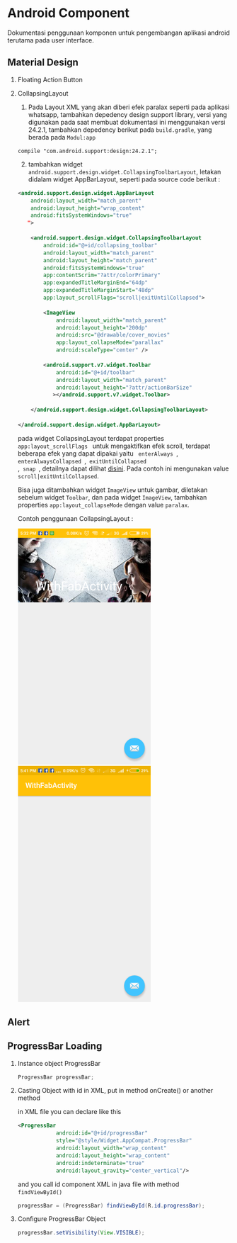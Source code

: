 # **Android Component**
Dokumentasi penggunaan komponen untuk pengembangan aplikasi android terutama pada user interface.

## Material Design

1. Floating Action Button
2. CollapsingLayout

    1. Pada Layout XML yang akan diberi efek paralax seperti pada aplikasi whatsapp, tambahkan depedency design support library,
    versi yang digunakan pada saat membuat dokumentasi ini menggunakan versi 24.2.1, tambahkan depedency berikut pada <code>build.gradle</code>,
    yang berada pada <code>Modul:app</code>


    ``` shell
    compile "com.android.support:design:24.2.1";
    ```
    2. tambahkan widget <code>android.support.design.widget.CollapsingToolbarLayout</code>, letakan didalam widget AppBarLayout, seperti pada source code berikut :


    ``` xml
    <android.support.design.widget.AppBarLayout
        android:layout_width="match_parent"
        android:layout_height="wrap_content"
        android:fitsSystemWindows="true"
       ">

        <android.support.design.widget.CollapsingToolbarLayout
            android:id="@+id/collapsing_toolbar"
            android:layout_width="match_parent"
            android:layout_height="match_parent"
            android:fitsSystemWindows="true"
            app:contentScrim="?attr/colorPrimary"
            app:expandedTitleMarginEnd="64dp"
            app:expandedTitleMarginStart="48dp"
            app:layout_scrollFlags="scroll|exitUntilCollapsed">

            <ImageView
                android:layout_width="match_parent"
                android:layout_height="200dp"
                android:src="@drawable/cover_movies"
                app:layout_collapseMode="parallax"
                android:scaleType="center" />

            <android.support.v7.widget.Toolbar
                android:id="@+id/toolbar"
                android:layout_width="match_parent"
                android:layout_height="?attr/actionBarSize"
               ></android.support.v7.widget.Toolbar>

        </android.support.design.widget.CollapsingToolbarLayout>

    </android.support.design.widget.AppBarLayout>
    ```
    pada widget CollapsingLayout terdapat properties <code> app:layout_scrollFlags </code> untuk mengaktifkan efek scroll, terdapat beberapa
    efek yang dapat dipakai yaitu <code> enterAlways </code>, <code> enterAlwaysCollapsed </code>,<code> exitUntilCollapsed </code>,<code> snap </code>,
    detailnya dapat dilihat [disini](https://guides.codepath.com/android/Handling-Scrolls-with-CoordinatorLayout#responding-to-scroll-events). Pada
    contoh ini mengunakan value <code>scroll|exitUntilCollapsed</code>.

    Bisa juga ditambahkan widget <code>ImageView</code> untuk gambar, diletakan sebelum widget <code>Toolbar</code>, dan pada widget <code>ImageView</code>,
    tambahkan properties <code>app:layout_collapseMode</code> dengan value <code>paralax</code>.
    
    Contoh penggunaan CollapsingLayout :

    <img width="300" src="https://github.com/ramdanisource/Android-Component/blob/master/screenshot/collapsing_layout.png" alt="Screenshot">
    <img width="300" src="https://github.com/ramdanisource/Android-Component/blob/master/screenshot/collapsing_layout2.png" alt="Screenshot">
    

    

## **Alert**

## **ProgressBar Loading**

1. Instance object ProgressBar

    ``` java
    ProgressBar progressBar;
    ```
2. Casting Object with id in XML, put in method onCreate() or another method
    
    in XML file you can declare like this
    ``` xml
    <ProgressBar
                android:id="@+id/progressBar"
                style="@style/Widget.AppCompat.ProgressBar"
                android:layout_width="wrap_content"
                android:layout_height="wrap_content"
                android:indeterminate="true"
                android:layout_gravity="center_vertical"/>
    ```
    and you call id component XML in java file with method <code> findViewById()</code>

    ``` java
    progressBar = (ProgressBar) findViewById(R.id.progressBar);
    ```

3. Configure ProgressBar Object
    ``` java
    progressBar.setVisibility(View.VISIBLE);
    ```
